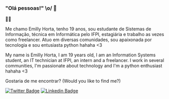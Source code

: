 ### "Olá pessoas!" \o/ 👋

:woman_technologist:

Me chamo Emilly Horta, tenho 19 anos, sou estudante de Sistemas de Informação, técnica em Informática pelo IFPI, estagiária e trabalho as vezes como freelancer.
Atuo em diversas comunidades, sou apaixonada por tecnologia e sou entusiasta python hahaha <3

My name is Emilly Horta, I am 19 years old, I am an Information Systems student, an IT technician at IFPI, an intern and a freelancer. I work in several communities, I'm passionate about technology and I'm a python enthusiast hahaha <3

Gostaria de me encontrar? (Would you like to find me?)

[![Twitter Badge](https://img.shields.io/badge/-Twitter-1ca0f1?style=flat-square&labelColor=1ca0f1&logo=twitter&logoColor=white&link=https://twitter.com/emillyhortapy)](https://twitter.com/emillyhortapy)
[![Linkedin Badge](https://img.shields.io/badge/-LinkedIn-blue?style=flat-square&logo=Linkedin&logoColor=white&link=https://www.linkedin.com/in/emilly-horta)](https://www.linkedin.com/in/emilly-horta/)





